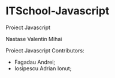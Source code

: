 # ITSchool-Javascript
Proiect Javascript

Nastase Valentin Mihai 

Proiect Javascript
Contributors:

- Fagadau Andrei;
- Iosipescu Adrian Ionut;

